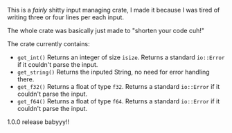 This is a *fairly* shitty input managing crate, I made it because
 I was tired of writing three or four lines per each input.
 
 The whole crate was basically just made to "shorten your code cuh!"
 
 The crate currently contains:
 - ```get_int()``` Returns an integer of size ```isize```. Returns a standard ```io::Error``` if it couldn't parse the input.
 - ```get_string()``` Returns the inputed String, no need for error handling there.
 - ```get_f32()``` Returns a float of type ```f32```. Returns a standard ```io::Error``` if it couldn't parse the input.
 - ```get_f64()``` Returns a float of type ```f64```. Returns a standard ```io::Error``` if it couldn't parse the input.
 
 1.0.0 release babyyy!!